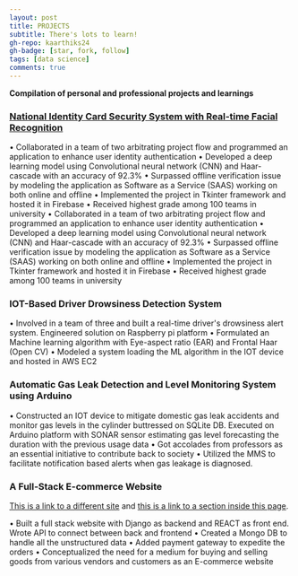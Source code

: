 ```yaml
---
layout: post
title: PROJECTS
subtitle: There's lots to learn!
gh-repo: kaarthiks24
gh-badge: [star, fork, follow]
tags: [data science]
comments: true
---
```


**Compilation of personal and professional projects and learnings**


### [National Identity Card Security System with Real-time Facial Recognition](#assets/projects/National-Identity-Card-Security-System.md)

• Collaborated in a team of two arbitrating project flow and programmed an application to enhance user identity authentication
• Developed a deep learning model using Convolutional neural network (CNN) and Haar-cascade with an accuracy of 92.3%
• Surpassed offline verification issue by modeling the application as Software as a Service (SAAS) working on both online and offline
• Implemented the project in Tkinter framework and hosted it in Firebase
• Received highest grade among 100 teams in university
• Collaborated in a team of two arbitrating project flow and programmed an application to enhance user identity authentication • Developed a deep learning model using Convolutional neural network (CNN) and Haar-cascade with an accuracy of 92.3% • Surpassed offline verification issue by modeling the application as Software as a Service (SAAS) working on both online and offline • Implemented the project in Tkinter framework and hosted it in Firebase • Received highest grade among 100 teams in university


### IOT-Based Driver Drowsiness Detection System

• Involved in a team of three and built a real-time driver's drowsiness alert system. Engineered solution on Raspberry pi platform
• Formulated an Machine learning algorithm with Eye-aspect ratio (EAR) and Frontal Haar (Open CV)
• Modeled a system loading the ML algorithm in the IOT device and hosted in AWS EC2

### Automatic Gas Leak Detection and Level Monitoring System using Arduino

• Constructed an IOT device to mitigate domestic gas leak accidents and monitor gas levels in the cylinder buttressed on SQLite DB. Executed on Arduino platform with SONAR sensor estimating gas level forecasting the duration with the previous usage data
• Got accolades from professors as an essential initiative to contribute back to society
• Utilized the MMS to facilitate notification based alerts when gas leakage is diagnosed.


### A Full-Stack E-commerce Website

[This is a link to a different site](https://deanattali.com/) and [this is a link to a section inside this page](#local-urls).

• Built a full stack website with Django as backend and REACT as front end. Wrote API to connect between back and frontend
• Created a Mongo DB to handle all the unstructured data
• Added payment gateway to expedite the orders
• Conceptualized the need for a medium for buying and selling goods from various vendors and customers as an E-commerce website
 
